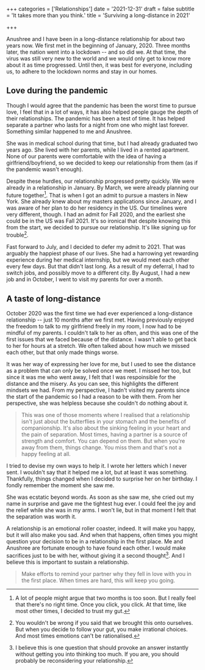 +++
categories = ['Relationships']
date = '2021-12-31'
draft = false
subtitle = 'It takes more than you think.'
title = 'Surviving a long-distance in 2021'

+++

Anushree and I have been in a long-distance relationship for about two years now. We first met in the beginning of January, 2020. Three months later, the nation went into a lockdown -- and so did we. At that time, the virus was still very new to the world and we would only get to know more about it as time progressed. Until then, it was best for everyone, including us, to adhere to the lockdown norms and stay in our homes.

## Love during the pandemic

Though I would agree that the pandemic has been the worst time to pursue love, I feel that in a lot of ways, it has also helped people gauge the depth of their relationships. The pandemic has been a test of time. It has helped separate a partner who lasts for a night from one who might last forever. Something similar happened to me and Anushree. 

She was in medical school during that time, but I had already graduated two years ago. She lived with her parents, while I lived in a rented apartment. None of our parents were comfortable with the idea of having a girlfriend/boyfriend, so we decided to keep our relationship from them (as if the pandemic wasn't enough). 

Despite these hurdles, our relationship progressed pretty quickly. We were already in a relationship in January. By March, we were already planning our future together[^isnt-this-too-soon]. That is when I got an admit to pursue a masters in New York. She already knew about my masters applications since January, and I was aware of her plan to do her residency in the US. Our timelines were very different, though. I had an admit for Fall 2020, and the earliest she could be in the US was Fall 2021. It's so ironical that despite knowing this from the start, we decided to pursue our relationship. It's like signing up for trouble[^signing-up-for-trouble].

[^isnt-this-too-soon]: A lot of people might argue that two months is too soon. But I really feel that there's no right time. Once you click, you click. At that time, like most other times, I decided to trust my gut.
[^signing-up-for-trouble]: You wouldn't be wrong if you said that we brought this onto ourselves. But when you decide to follow your gut, you make irrational choices. And most times emotions can't be rationalised.

Fast forward to July, and I decided to defer my admit to 2021. That was arguably the happiest phase of our lives. She had a harrowing yet rewarding experience during her medical internship, but we would meet each other every few days. But that didn't last long. As a result of my deferral, I had to switch jobs, and possibly move to a different city. By August, I had a new job and in October, I went to visit my parents for over a month. 

## A taste of long-distance

October 2020 was the first time we had ever experienced a long-distance relationship -- just 10 months after we first met. Having previously enjoyed the freedom to talk to my girlfriend freely in my room, I now had to be mindful of my parents. I couldn't talk to her as often, and this was one of the first issues that we faced because of the distance. I wasn't able to get back to her for hours at a stretch. We often talked about how much we missed each other, but that only made things worse. 

It was her way of expressing her love for me, but I used to see the distance as a problem that can only be solved once we meet. I missed her too, but since it was me who went away, I felt that I was respoinsible for the distance and the misery. As you can see, this highlights the different mindsets we had. From my perspective, I hadn't visited my parents since the start of the pandemic so I had a reason to be with them. From her perspective, she was helpless because she couldn't do nothing about it.

> This was one of those moments where I realised that a relationship isn't just about the butterflies in your stomach and the benefits of companionship. It's also about the sinking feeling in your heart and the pain of separation. Most times, having a partner is a source of strength and comfort. You can depend on them. But when you're away from them, things change. You miss them and that's not a happy feeling at all.

I tried to devise my own ways to help it. I wrote her letters which I never sent. I wouldn't say that it helped me a lot, but at least it was something. Thankfully, things changed when I decided to surprise her on her birthday. I fondly remember the moment she saw me. 

She was ecstatic beyond words. As soon as she saw me, she cried out my name in surprise and gave me the tightest hug ever. I could feel the joy and the relief while she was in my arms. I won't lie, but in that moment I felt that the separation was worth it.

A relationship is an emotional roller coaster, indeed. It will make you happy, but it will also make you sad. And when that happens, often times you might question your decision to be in a relationship in the first place. Me and Anushree are fortunate enough to have found each other. I would make sacrifices just to be with her, without giving it a second thought[^sacrifice-without-second-thought]. And I believe this is important to sustain a relationship. 

> Make efforts to remind your partner why they fell in love with you in the first place. When times are hard, this will keep you going.

[^sacrifice-without-second-thought]: I believe this is one question that should provoke an answer instantly without getting you into thinking too much. If you are, you should probably be reconsidering your relationship.